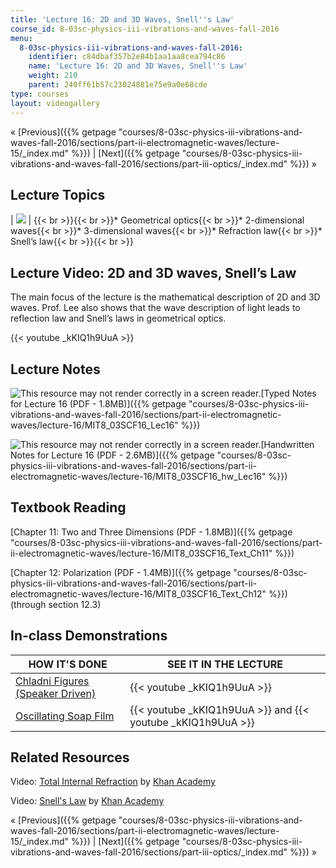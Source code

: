 ```yaml
---
title: 'Lecture 16: 2D and 3D Waves, Snell''s Law'
course_id: 8-03sc-physics-iii-vibrations-and-waves-fall-2016
menu:
  8-03sc-physics-iii-vibrations-and-waves-fall-2016:
    identifier: c84dbaf357b2e84b1aa1aa8cea794c86
    name: 'Lecture 16: 2D and 3D Waves, Snell''s Law'
    weight: 210
    parent: 240ff61b57c23024881e75e9a0e68cde
type: courses
layout: videogallery
---
```

« [Previous]({{% getpage "courses/8-03sc-physics-iii-vibrations-and-waves-fall-2016/sections/part-ii-electromagnetic-waves/lecture-15/_index.md" %}}) | [Next]({{% getpage "courses/8-03sc-physics-iii-vibrations-and-waves-fall-2016/sections/part-iii-optics/_index.md" %}}) »

Lecture Topics
--------------

| ![](https://open-learning-course-data-ci.s3.amazonaws.com/8-03sc-physics-iii-vibrations-and-waves-fall-2016/18affe5d8b55327a4811a08c7a1052e1_L16.jpg) | {{< br >}}{{< br >}}*   Geometrical optics{{< br >}}*   2-dimensional waves{{< br >}}*   3-dimensional waves{{< br >}}*   Refraction law{{< br >}}*   Snell’s law{{< br >}}{{< br >}} 

Lecture Video: 2D and 3D waves, Snell’s Law
-------------------------------------------

The main focus of the lecture is the mathematical description of 2D and 3D waves. Prof. Lee also shows that the wave description of light leads to reflection law and Snell’s laws in geometrical optics.

{{< youtube \_kKIQ1h9UuA >}}

Lecture Notes
-------------

![This resource may not render correctly in a screen reader.](/images/inacessible.gif)[Typed Notes for Lecture 16 (PDF - 1.8MB)]({{% getpage "courses/8-03sc-physics-iii-vibrations-and-waves-fall-2016/sections/part-ii-electromagnetic-waves/lecture-16/MIT8_03SCF16_Lec16" %}})

![This resource may not render correctly in a screen reader.](/images/inacessible.gif)[Handwritten Notes for Lecture 16 (PDF - 2.6MB)]({{% getpage "courses/8-03sc-physics-iii-vibrations-and-waves-fall-2016/sections/part-ii-electromagnetic-waves/lecture-16/MIT8_03SCF16_hw_Lec16" %}})

Textbook Reading
----------------

[Chapter 11: Two and Three Dimensions (PDF - 1.8MB)]({{% getpage "courses/8-03sc-physics-iii-vibrations-and-waves-fall-2016/sections/part-ii-electromagnetic-waves/lecture-16/MIT8_03SCF16_Text_Ch11" %}}) 

[Chapter 12: Polarization (PDF - 1.4MB)]({{% getpage "courses/8-03sc-physics-iii-vibrations-and-waves-fall-2016/sections/part-ii-electromagnetic-waves/lecture-16/MIT8_03SCF16_Text_Ch12" %}}) (through section 12.3) 

In-class Demonstrations
-----------------------

| HOW IT'S DONE | SEE IT IN THE LECTURE |
| --- | --- |
| [Chladni Figures (Speaker Driven)](http://tsgphysics.mit.edu/front/?page=demo.php&letnum=C%2038&show=0) | {{< youtube \_kKIQ1h9UuA >}} |
| [Oscillating Soap Film](http://tsgphysics.mit.edu/front/?page=demo.php&letnum=C%2040&show=0) | {{< youtube \_kKIQ1h9UuA >}} and {{< youtube \_kKIQ1h9UuA >}} 

Related Resources
-----------------

Video: [Total Internal Refraction](https://www.youtube.com/watch?v=WRuatAcd2WY) by [Khan Academy](https://www.youtube.com/channel/UC4a-Gbdw7vOaccHmFo40b9g)

Video: [Snell's Law](https://www.youtube.com/watch?v=y55tzg_jW9I) by [Khan Academy](https://www.youtube.com/channel/UC4a-Gbdw7vOaccHmFo40b9g)

« [Previous]({{% getpage "courses/8-03sc-physics-iii-vibrations-and-waves-fall-2016/sections/part-ii-electromagnetic-waves/lecture-15/_index.md" %}}) | [Next]({{% getpage "courses/8-03sc-physics-iii-vibrations-and-waves-fall-2016/sections/part-iii-optics/_index.md" %}}) »